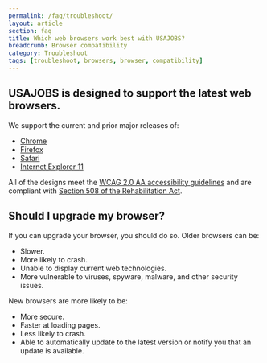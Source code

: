 ```yaml
---
permalink: /faq/troubleshoot/
layout: article
section: faq
title: Which web browsers work best with USAJOBS?
breadcrumb: Browser compatibility
category: Troubleshoot
tags: [troubleshoot, browsers, browser, compatibility]
---
```


<h2 class="usajobs-help-center__lead">
  USAJOBS is designed to support the latest web browsers.
</h2>

We support the current and prior major releases of:

* [Chrome](https://www.google.com/chrome/)
* [Firefox](http://www.mozilla.org/firefox/)
* [Safari](http://www.apple.com/safari/)
* [Internet Explorer 11](http://ie.microsoft.com/)

All of the designs meet the [WCAG 2.0 AA accessibility guidelines](http://www.w3.org/TR/WCAG20/) and are compliant with [Section 508 of the Rehabilitation Act](http://www.section508.gov/).

## Should I upgrade my browser?

If you can upgrade your browser, you should do so. Older browsers can be:

* Slower.
* More likely to crash.
* Unable to display current web technologies.
* More vulnerable to viruses, spyware, malware, and other security issues.

New browsers are more likely to be:

* More secure.
* Faster at loading pages.
* Less likely to crash.
* Able to automatically update to the latest version or notify you that an update is available.
